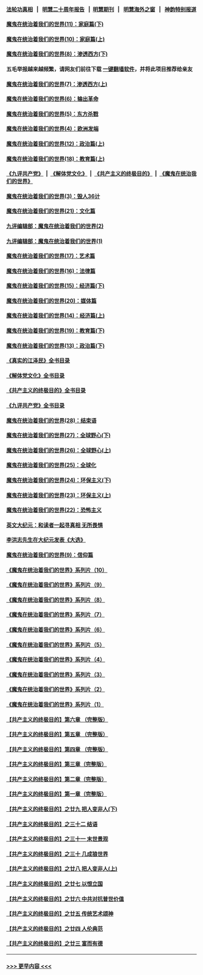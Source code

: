 #### [法轮功真相](https://github.com/gfw-breaker/truth/blob/master/README.md?t=0) &nbsp;&nbsp;|&nbsp;&nbsp; [明慧二十周年报告](https://github.com/gfw-breaker/mh-reports/blob/master/README.md?t=0) &nbsp;&nbsp;|&nbsp;&nbsp;[明慧期刊](https://github.com/gfw-breaker/mh-qikan) &nbsp;&nbsp;|&nbsp;&nbsp; [明慧海外之窗](https://github.com/gfw-breaker/mh-news/blob/master/README.md?t=0) &nbsp;&nbsp;|&nbsp;&nbsp; [神韵特别报道](https://github.com/gfw-breaker/mh-news/blob/master/shenyun.md?t=0)
#### [魔鬼在统治着我们的世界(11)：家庭篇(下)](../pages/nsc422/n10440961.md?t=12120550) 
#### [魔鬼在统治着我们的世界(10)：家庭篇(上)](../pages/nsc422/n10435448.md?t=12120550) 
#### [魔鬼在统治着我们的世界(8)：渗透西方(下)](../pages/nsc422/n10429603.md?t=12120550) 
#### 五毛举报越来越频繁，请网友们前往下载 [一键翻墙软件](https://github.com/gfw-breaker/ssr-accounts)，并将此项目推荐给亲友
#### [魔鬼在统治着我们的世界(7)：渗透西方(上)](../pages/nsc422/n10426013.md?t=12120550) 
#### [魔鬼在统治着我们的世界(6)：输出革命](../pages/nsc422/n10421536.md?t=12120550) 
#### [魔鬼在统治着我们的世界(5)：东方杀戮](../pages/nsc422/n10417707.md?t=12120550) 
#### [魔鬼在统治着我们的世界(4)：欧洲发端](../pages/nsc422/n10414890.md?t=12120550) 
#### [魔鬼在统治着我们的世界(12)：政治篇(上)](../pages/nsc422/n10444576.md?t=12120550) 
#### [魔鬼在统治着我们的世界(18)：教育篇(上)](../pages/nsc422/n10526970.md?t=12120550) 
#### [《九评共产党》](https://github.com/begood0513/9ping.md/blob/master/README.md) &nbsp;|&nbsp; [《解体党文化》](../../../../jtdwh.md/blob/master/README.md)  &nbsp;|&nbsp; [《共产主义的终极目的》](../../../../gczydzjmd.md/blob/master/README.md) &nbsp;|&nbsp; [《魔鬼在统治我们的世界》](../../../../mgztzwmdsj.md/blob/master/README.md) 
#### [魔鬼在统治着我们的世界(3)：毁人36计](../pages/nsc422/n10411583.md?t=12120550) 
#### [魔鬼在统治着我们的世界(21)：文化篇](../pages/nsc422/n10597706.md?t=12120550) 
#### [九评编辑部：魔鬼在统治着我们的世界(2)](../pages/nsc422/n10410036.md?t=12120550) 
#### [九评编辑部：魔鬼在统治着我们的世界(1)](../pages/nsc422/n10406825.md?t=12120550) 
#### [魔鬼在统治着我们的世界(17)：艺术篇](../pages/nsc422/n10499093.md?t=12120550) 
#### [魔鬼在统治着我们的世界(16)：法律篇](../pages/nsc422/n10485969.md?t=12120550) 
#### [魔鬼在统治着我们的世界(15)：经济篇(下)](../pages/nsc422/n10469975.md?t=12120550) 
#### [魔鬼在统治着我们的世界(20)：媒体篇](../pages/nsc422/n10586579.md?t=12120550) 
#### [魔鬼在统治着我们的世界(14)：经济篇(上)](../pages/nsc422/n10457370.md?t=12120550) 
#### [魔鬼在统治着我们的世界(19)：教育篇(下)](../pages/nsc422/n10564808.md?t=12120550) 
#### [魔鬼在统治着我们的世界(13)：政治篇(下)](../pages/nsc422/n10448270.md?t=12120550) 
#### [《真实的江泽民》全书目录](../pages/nsc422/n13721399.md?t=12120550) 
#### [《解体党文化》全书目录](../pages/nsc422/n13721157.md?t=12120550) 
#### [《共产主义的终极目的》全书目录](../pages/nsc422/n13721048.md?t=12120550) 
#### [《九评共产党》全书目录](../pages/nsc422/n13708085.md?t=12120550) 
#### [魔鬼在统治着我们的世界(28)：结束语](../pages/nsc422/n10936246.md?t=12120550) 
#### [魔鬼在统治着我们的世界(27)：全球野心(下)](../pages/nsc422/n10928319.md?t=12120550) 
#### [魔鬼在统治着我们的世界(26)：全球野心(上)](../pages/nsc422/n10900318.md?t=12120550) 
#### [魔鬼在统治着我们的世界(25)：全球化](../pages/nsc422/n10788205.md?t=12120550) 
#### [魔鬼在统治着我们的世界(24)：环保主义(下)](../pages/nsc422/n10695307.md?t=12120550) 
#### [魔鬼在统治着我们的世界(23)：环保主义(上)](../pages/nsc422/n10688613.md?t=12120550) 
#### [魔鬼在统治着我们的世界(22)：恐怖主义](../pages/nsc422/n10614727.md?t=12120550) 
#### [英文大纪元：和读者一起寻真相 无所畏惧](../pages/nsc422/n12542027.md?t=12120550) 
#### [李洪志先生在大纪元发表《大选》](../pages/nsc422/n12534746.md?t=12120550) 
#### [魔鬼在统治着我们的世界(9)：信仰篇](../pages/nsc422/n10432159.md?t=12120550) 
#### [《魔鬼在统治着我们的世界》系列片（10）](../pages/nsc422/n12292670.md?t=12120550) 
#### [《魔鬼在统治着我们的世界》系列片（9）](../pages/nsc422/n12290859.md?t=12120550) 
#### [《魔鬼在统治着我们的世界》系列片（8）](../pages/nsc422/n12287445.md?t=12120550) 
#### [《魔鬼在统治着我们的世界》系列片（7）](../pages/nsc422/n12283425.md?t=12120550) 
#### [《魔鬼在统治着我们的世界》系列片（6）](../pages/nsc422/n12282314.md?t=12120550) 
#### [《魔鬼在统治着我们的世界》系列片（5）](../pages/nsc422/n12281419.md?t=12120550) 
#### [《魔鬼在统治着我们的世界》系列片（4）](../pages/nsc422/n12274024.md?t=12120550) 
#### [《魔鬼在统治着我们的世界》系列片（3）](../pages/nsc422/n12271322.md?t=12120550) 
#### [《魔鬼在统治着我们的世界》系列片（2）](../pages/nsc422/n12269049.md?t=12120550) 
#### [《魔鬼在统治着我们的世界》系列片（1）](../pages/nsc422/n12267575.md?t=12120550) 
#### [【共产主义的终极目的】第六章 （完整版）](../pages/nsc422/n11428913.md?t=12120550) 
#### [【共产主义的终极目的】第五章 （完整版）](../pages/nsc422/n11428912.md?t=12120550) 
#### [【共产主义的终极目的】第四章 （完整版）](../pages/nsc422/n11428907.md?t=12120550) 
#### [【共产主义的终极目的】第三章（完整版）](../pages/nsc422/n11428848.md?t=12120550) 
#### [【共产主义的终极目的】第二章（完整版）](../pages/nsc422/n11428831.md?t=12120550) 
#### [【共产主义的终极目的】第一章（完整版）](../pages/nsc422/n11417651.md?t=12120550) 
#### [【共产主义的终极目的】之廿九 把人变非人(下)](../pages/nsc422/n11344140.md?t=12120550) 
#### [【共产主义的终极目的】之三十二 结语](../pages/nsc422/n11360535.md?t=12120550) 
#### [【共产主义的终极目的】之三十一 末世景观](../pages/nsc422/n11351129.md?t=12120550) 
#### [【共产主义的终极目的】之三十 几成狼世界](../pages/nsc422/n11348280.md?t=12120550) 
#### [【共产主义的终极目的】之廿八 把人变非人(上)](../pages/nsc422/n11340492.md?t=12120550) 
#### [【共产主义的终极目的】之廿七 以恨立国](../pages/nsc422/n11336944.md?t=12120550) 
#### [【共产主义的终极目的】之廿六 中共对抗普世价值](../pages/nsc422/n11324785.md?t=12120550) 
#### [【共产主义的终极目的】之廿五 传统艺术颂神](../pages/nsc422/n11296396.md?t=12120550) 
#### [【共产主义的终极目的】之廿四 人伦典范](../pages/nsc422/n11296397.md?t=12120550) 
#### [【共产主义的终极目的】之廿三 富而有德](../pages/nsc422/n11283598.md?t=12120550) 

----
#### [ >>> 更早内容 <<< ](../indexes/nsc422-earlier.md)
